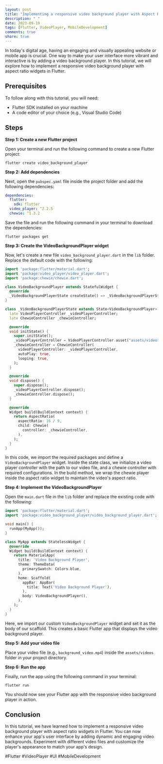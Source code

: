 ```yaml
---
layout: post
title: "Implementing a responsive video background player with Aspect Ratio widgets in Flutter"
description: " "
date: 2023-09-19
tags: [Flutter, VideoPlayer, MobileDevelopment]
comments: true
share: true
---
```


In today's digital age, having an engaging and visually appealing website or mobile app is crucial. One way to make your user interface more vibrant and interactive is by adding a video background player. In this tutorial, we will explore how to implement a responsive video background player with aspect ratio widgets in Flutter.

## Prerequisites

To follow along with this tutorial, you will need:

- Flutter SDK installed on your machine
- A code editor of your choice (e.g., Visual Studio Code)

## Steps

**Step 1: Create a new Flutter project**

Open your terminal and run the following command to create a new Flutter project:

```shell
flutter create video_background_player
```

**Step 2: Add dependencies**

Next, open the `pubspec.yaml` file inside the project folder and add the following dependencies:

```yaml
dependencies:
  flutter:
    sdk: flutter
  video_player: ^2.2.5
  chewie: ^1.3.2
```

Save the file and run the following command in your terminal to download the dependencies:

```shell
flutter packages get
```

**Step 3: Create the VideoBackgroundPlayer widget**

Now, let's create a new file `video_background_player.dart` in the `lib` folder. Replace the default code with the following:

```dart
import 'package:flutter/material.dart';
import 'package:video_player/video_player.dart';
import 'package:chewie/chewie.dart';

class VideoBackgroundPlayer extends StatefulWidget {
  @override
  _VideoBackgroundPlayerState createState() => _VideoBackgroundPlayerState();
}

class _VideoBackgroundPlayerState extends State<VideoBackgroundPlayer> {
  late VideoPlayerController _videoPlayerController;
  late ChewieController _chewieController;

  @override
  void initState() {
    super.initState();
    _videoPlayerController = VideoPlayerController.asset("assets/videos/background_video.mp4");
    _chewieController = ChewieController(
      videoPlayerController: _videoPlayerController,
      autoPlay: true,
      looping: true,
    );
  }

  @override
  void dispose() {
    super.dispose();
    _videoPlayerController.dispose();
    _chewieController.dispose();
  }

  @override
  Widget build(BuildContext context) {
    return AspectRatio(
      aspectRatio: 16 / 9,
      child: Chewie(
        controller: _chewieController,
      ),
    );
  }
}
```

In this code, we import the required packages and define a `VideoBackgroundPlayer` widget. Inside the state class, we initialize a video player controller with the path to our video file, and a chewie controller with required configurations. In the build method, we wrap the chewie player inside the aspect ratio widget to maintain the video's aspect ratio.

**Step 4: Implement the VideoBackgroundPlayer**

Open the `main.dart` file in the `lib` folder and replace the existing code with the following:

```dart
import 'package:flutter/material.dart';
import 'package:video_background_player/video_background_player.dart';

void main() {
  runApp(MyApp());
}

class MyApp extends StatelessWidget {
  @override
  Widget build(BuildContext context) {
    return MaterialApp(
      title: 'Video Background Player',
      theme: ThemeData(
        primarySwatch: Colors.blue,
      ),
      home: Scaffold(
        appBar: AppBar(
          title: Text('Video Background Player'),
        ),
        body: VideoBackgroundPlayer(),
      ),
    );
  }
}
```

Here, we import our custom `VideoBackgroundPlayer` widget and set it as the body of our scaffold. This creates a basic Flutter app that displays the video background player.

**Step 5: Add your video file**

Place your video file (e.g., `background_video.mp4`) inside the `assets/videos` folder in your project directory.

**Step 6: Run the app**

Finally, run the app using the following command in your terminal:

```shell
flutter run
```

You should now see your Flutter app with the responsive video background player in action.

## Conclusion

In this tutorial, we have learned how to implement a responsive video background player with aspect ratio widgets in Flutter. You can now enhance your app's user interface by adding dynamic and engaging video backgrounds. Experiment with different video files and customize the player's appearance to match your app's design.

#Flutter #VideoPlayer #UI #MobileDevelopment